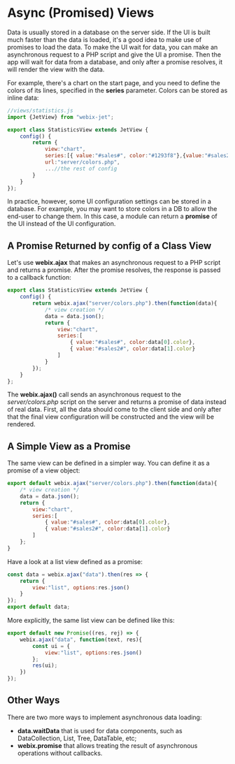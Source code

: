 # Async (Promised) Views

Data is usually stored in a database on the server side. If the UI is built much faster than the data is loaded, it's a good idea to make use of promises to load the data. To make the UI wait for data, you can make an asynchronous request to a PHP script and give the UI a promise. Then the app will wait for data from a database, and only after a promise resolves, it will render the view with the data.

For example, there's a chart on the start page, and you need to define the colors of its lines, specified in the **series** parameter. Colors can be stored as inline data:

```js
//views/statistics.js
import {JetView} from "webix-jet";

export class StatisticsView extends JetView {
    config() {
        return {
            view:"chart",
            series:[{ value:"#sales#", color:"#1293f8"},{value:"#sales2#", color:"#66cc00"}],
            url:"server/colors.php",
            ...//the rest of config
        }
    }
});
```

In practice, however, some UI configuration settings can be stored in a database. For example, you may want to store colors in a DB to allow the end-user to change them. In this case, a module can return a **promise** of the UI instead of the UI configuration.

## A Promise Returned by **config** of a Class View

Let's use **webix.ajax** that makes an asynchronous request to a PHP script and returns a promise. After the promise resolves, the response is passed to a callback function:

```js
export class StatisticsView extends JetView {
    config() { 
        return webix.ajax("server/colors.php").then(function(data){
            /* view creation */
            data = data.json();
            return {
                view:"chart",
                series:[
                    { value:"#sales#", color:data[0].color},
                    { value:"#sales2#", color:data[1].color}
                ]
            }
        });
    }
};
```

The **webix.ajax\(\)** call sends an asynchronous request to the *server/colors.php* script on the server and returns a promise of data instead of real data. First, all the data should come to the client side and only after that the final view configuration will be constructed and the view will be rendered.

## A Simple View as a Promise

The same view can be defined in a simpler way. You can define it as a promise of a view object:

```js
export default webix.ajax("server/colors.php").then(function(data){
    /* view creation */
    data = data.json();
    return {
        view:"chart",
        series:[
            { value:"#sales#", color:data[0].color},
            { value:"#sales2#", color:data[1].color}
        ]
    };
}
```

Have a look at a list view defined as a promise:

```js 
const data = webix.ajax("data").then(res => {
	return {
		view:"list", options:res.json()
	}
});
export default data;
```

More explicitly, the same list view can be defined like this:

```js
export default new Promise((res, rej) => {
	webix.ajax("data", function(text, res){
		const ui = {
			view:"list", options:res.json()
		};
		res(ui);
	})
});
```

## Other Ways

There are two more ways to implement asynchronous data loading:

* **data.waitData** that is used for data components, such as DataCollection, List, Tree, DataTable, etc;
* **webix.promise** that allows treating the result of asynchronous operations without callbacks.

